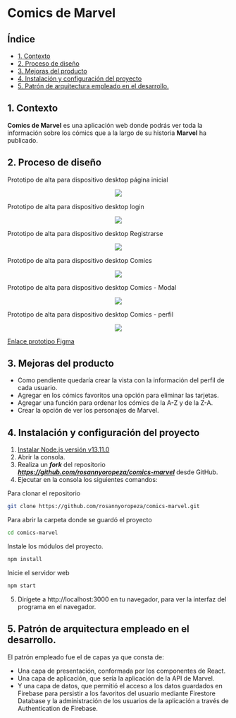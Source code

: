 # Comics de Marvel

## Índice

* [1. Contexto](#1-contexto)
* [2. Proceso de diseño](#2-Proceso-de-diseño)
* [3. Mejoras del producto](#3-Mejoras-del-producto)
* [4. Instalación y configuración del proyecto](#4-Instalación-y-configuración-del-proyecto)
* [5. Patrón de arquitectura empleado en el desarrollo.](#5-patrón-de-arquitectura-empleado-en-el-desarrollo.)

## 1. Contexto 

**Comics de Marvel** es una aplicación web donde podrás ver toda la información sobre los cómics que a la largo de su historia **Marvel** ha publicado.

## 2. Proceso de diseño

Prototipo de alta para dispositivo desktop página inicial
<p align = "center"> <img src= "https://github.com/rosannyoropeza/comics-marvel/blob/master/src/assets/imagesFigma/Home.png"></p>

Prototipo de alta para dispositivo desktop login
<p align = "center"> <img src= "https://github.com/rosannyoropeza/comics-marvel/blob/master/src/assets/imagesFigma/Login.png"></p>

Prototipo de alta para dispositivo desktop Registrarse
<p align = "center"> <img src= "https://github.com/rosannyoropeza/comics-marvel/blob/master/src/assets/imagesFigma/Registrarse.png"></p>

Prototipo de alta para dispositivo desktop Comics
<p align = "center"> <img src= "https://github.com/rosannyoropeza/comics-marvel/blob/master/src/assets/imagesFigma/Comics.png"></p>

Prototipo de alta para dispositivo desktop Comics - Modal
<p align = "center"> <img src= "https://github.com/rosannyoropeza/comics-marvel/blob/master/src/assets/imagesFigma/Comics-modal.png"></p>

Prototipo de alta para dispositivo desktop Comics - perfil
<p align = "center"> <img src= "https://github.com/rosannyoropeza/comics-marvel/blob/master/src/assets/imagesFigma/Comics-perfil.png"></p>

[Enlace prototipo Figma](https://www.figma.com/file/s8zBnuAtmWJwI457Z7wqDs/PERSONAJES-DE-MARVEL?node-id=13%3A188)

## 3. Mejoras del producto
 
* Como pendiente quedaría crear la vista con la información del perfil de cada usuario.
* Agregar en los cómics favoritos una opción para eliminar las tarjetas.
* Agregar una función para ordenar los cómics de la A-Z y de la Z-A.
* Crear la opción de ver los personajes de Marvel.

## 4. Instalación y configuración del proyecto

1. <a href="https://nodejs.org/es/download/current/">Instalar  Node.js versión v13.11.0</a>
2. Abrir  la consola.
3. Realiza un  ***fork*** del repositorio ***https://github.com/rosannyoropeza/comics-marvel*** desde GitHub.
4. Ejecutar en la consola los siguientes comandos:

Para clonar el repositorio

```sh
git clone https://github.com/rosannyoropeza/comics-marvel.git
```

Para abrir la carpeta donde se guardó el proyecto

```sh
cd comics-marvel
```

Instale los módulos del proyecto.
```sh
npm install
```

Inicie el servidor web

```sh
npm start
```

5. Dirígete a http://localhost:3000 en tu navegador, para ver la interfaz del programa en el navegador. 

## 5. Patrón de arquitectura empleado en el desarrollo.

El patrón empleado fue el de capas ya que consta de:
 
*  Una capa de presentación, conformada por los componentes de React.
*  Una capa de aplicación, que sería la aplicación de la API de Marvel.
*  Y una capa de datos, que permitió el acceso a los datos guardados en Firebase para persistir a los favoritos del usuario mediante Firestore Database y la administración de los usuarios de la aplicación a través de Authentication de Firebase.




